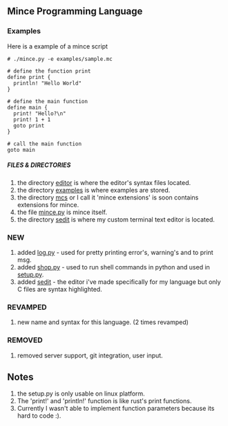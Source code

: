## Mince Programming Language  


### Examples
Here is a example of a mince script
```mc
# ./mince.py -e examples/sample.mc

# define the function print
define print {
  println! "Hello World"
}

# define the main function
define main {
  print! "Hello?\n"
  print! 1 + 1
  goto print
}

# call the main function
goto main
```


##### FILES & DIRECTORIES
1. the directory [editor](./editor) is where the editor's syntax files located.
2. the directory [examples](./examples) is where examples are stored.
3. the directory [mcs](./mcs) or I call it 'mince extensions' is soon contains extensions for mince.
4. the file [mince.py](./mince.py) is mince itself.
5. the directory [sedit](./sedit) is where my custom terminal text editor is located.


### NEW
1. added [log.py](./scripts/log.py) - used for pretty printing error's, warning's and to print msg.
2. added [shop.py](./scripts/shop.py) - used to run shell commands in python and used in [setup.py](./setup.py).
3. added [sedit](./sedit) - the editor i've made specifically for my language but only C files are syntax highlighted.

### REVAMPED
1. new name and syntax for this language. (2 times revamped)

### REMOVED
1. removed server support, git integration, user input.

## Notes
1. the setup.py is only usable on linux platform.
2. The 'print!' and 'println!' function is like rust's print functions.
3. Currently I wasn't able to implement function parameters because its hard to code :).
